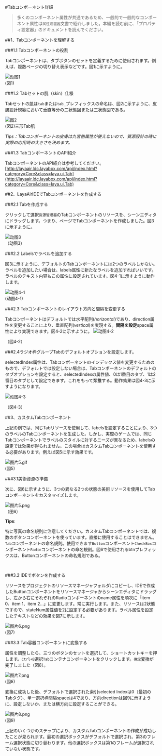 #Tabコンポーネント詳細

>多くのコンポーネント属性が共通であるため、一般的で一般的なコンポーネント属性は`属性设置器`文書で紹介しました。本編を読む前に、「プロパティ設定器」のドキュメントを読んでください。

##1、Tabコンポーネントを理解する

###1.1 Tabコンポーネントの役割

Tabコンポーネントは、タブボタンのセットを定義するために使用されます。例えば、複数ページの切り替え表示などです。図1に示すように。

![动图1](img/1.gif)<br/>(図1)

###1.2 Tabセットの肌（skin）仕様

Tabセットの肌は`tab`または`tab_`プレフィックスの命名は、図2に示すように、皮膚設計規範において垂直等分の二状態図または三状態図である。

![图2](img/2.png)<br/>(図2)三形Tab肌

*Tips：Tabコンポーネントの皮膚は九宮格属性が使えないので、資源設計の時に実際の応用時の大きさを決めます。*

###1.3 TabコンポーネントのAPI紹介

TabコンポーネントのAPI紹介は参考してください。[http://layaair.ldc.layabox.com/api/index.html?category=Core&class=laya.ui.Tab](http://layaair.ldc.layabox.com/api/index.html?category=Core&class=laya.ui.Tab)



##2、LayaAirIDEでTabコンポーネントを作成する

###2.1 Tabを作成する


クリックして選択`资源管理器`のTabコンポーネントのリソースを、シーンエディタにドラッグします。つまり、ページでTabコンポーネントを作成しました。図3に示すように。

​![动图3](img/3.gif)<br/>（动图3）







###2.2 Labelsでラベルを追加する

図3に示すように、デフォルトのTabコンポーネントには2つのラベルしかない。ラベルを追加したい場合は、labels属性に新たなラベルを追加すればいいです。ラベルのテキスト内容もこの属性に設定されています。図4-1に示すように動作します。

![动图4-1](img/4-1.gif) <br />(动图4-1)







###2.3 Tabコンポーネントのレイアウト方向と間隔を変更する

Tabコンポーネントはデフォルトでは水平配列(*horizontal*)であり、direction属性を変更することにより、垂直配列(*vertical*)を実現する。**間隔を設定**space属性により実現できます。図4-2に示すように。
![动图4-2](img/4-2.gif) 

（図4-2）

###2.4ラジオ枠グループTabのデフォルトオプションを設定します。

selectedIndex属性は、Tabコンポーネントのインデックス値を変更するためのもので、デフォルトでは設定しない場合は、Tabコンポーネントのデフォルトのタブオプションを設定すると、selectedIndexの属性値、0は1番目のタブ、1は2番目のタブとして設定できます。これをもって類推する。動作効果は図4-3に示すようになります。

![动图4-3](img/4-3.gif) 

（図4-3）



##3、カスタムTabコンポーネント

上記の例では、同じTabリソースを使用して、labelsを設定することにより、3つのラベルのTabコンポーネントを生成した。しかし、実際のゲームでは、同じTabコンポーネントでラベルのスタイルに対するニーズが異なるため、labelsの設定では効果が得られません。この場合はカスタムTabコンポーネントを使用する必要があります。例えば図5に示す効果です。

​![图片5.gif](img/5.gif)<br/>(図5)



###3.1美術資源の準備

次に、図6に示すように、3つの異なる2つの状態の美術リソースを使用してTabコンポーネントをカスタマイズします。



 ![图片5.png](img/6.png)<br/>  （图6）


**Tips**:

特に写真の命名規則に注意してください。カスタムTabコンポーネントでは、複数のボタンコンポーネントを使っています。直接に使用することはできません。`Tab`コンポーネントの命名規則。使用できます`Button`コンポーネント`CheckBox`コンポーネント`Radio`コンポーネントの命名規則。図6で使用されるbtnプレフィックスは、Buttonコンポーネントの命名規則である。

​

###3.2 IDEでボタンを作成する

リソースをプロジェクトのリソースマネージャフォルダにコピーし、IDEで作成したButtonコンポーネントをリソースマネージャからシーンエディタにドラッグし、左から右にそれぞれのRadioコンポーネントのname属性を順次に「item 0、item 1、item 2...」に変更します。常に実行します。また、リソースは2状態ですので、stateNum属性値を2に設定する必要があります。ラベル属性を設定したテキストなどの効果を図7に示します。

![图片6.png](img/7.png)<br/>(図7)



###3.3 Tab容器コンポーネントに変換する

属性を調整したら、三つのボタンのセットを選択して、ショートカットキーを押します。`Ctrl+B`選択`Tab`コンテナコンポーネントをクリックします。`确定`変換が完了しました（図8）。

​![图片7.png](img/8.png)<br/>(図8)



変換に成功した後、デフォルトで選択された索引selected Indexは0（最初のTabタグ）、単一選択枠間隔spaceは4であり、方向directionは図9に示すように、設定しないか、または横方向に設定することができる。

​![图片8.png](img/9.png)<br/>(図9)

上記のいくつかのステップにより、カスタムTabコンポーネントの作成が成功したことが見られます。最初の選択ボックスがデフォルトで選択され、第3のフレーム選択状態に切り替わります。他の選択ボックスは第1のフレームが選択されていない状態です。





